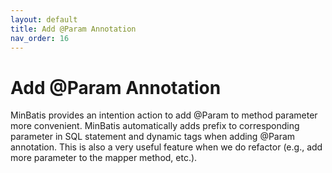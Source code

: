 ```yaml
---
layout: default
title: Add @Param Annotation
nav_order: 16
---
```


# Add @Param Annotation
MinBatis provides an intention action to add @Param to method parameter more convenient.
MinBatis automatically adds prefix to corresponding parameter in SQL statement and dynamic tags when adding @Param annotation.
This is also a very useful feature when we do refactor (e.g., add more parameter to the mapper method, etc.).

<div class="realtime">
    <script src="https://fast.wistia.com/embed/medias/nx9nm26oqm.jsonp" async></script><script src="https://fast.wistia.com/assets/external/E-v1.js" async></script><div class="wistia_responsive_padding" style="padding:74.69% 0 0 0;position:relative;"><div class="wistia_responsive_wrapper" style="height:100%;left:0;position:absolute;top:0;width:100%;"><div class="wistia_embed wistia_async_nx9nm26oqm videoFoam=true" style="height:100%;position:relative;width:100%"><div class="wistia_swatch" style="height:100%;left:0;opacity:0;overflow:hidden;position:absolute;top:0;transition:opacity 200ms;width:100%;"><img src="https://fast.wistia.com/embed/medias/nx9nm26oqm/swatch" style="filter:blur(5px);height:100%;object-fit:contain;width:100%;" alt="" aria-hidden="true" onload="this.parentNode.style.opacity=1;" /></div></div></div></div>
</div>
